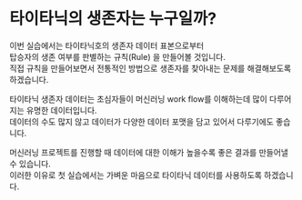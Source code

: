 # 타이타닉의 생존자는 누구일까?

<p>
이번 실습에서는 타이타닉호의 생존자 데이터 표본으로부터<br>
탑승자의 생존 여부를 판별하는 규칙(Rule) 을 만들어볼 것입니다.<br>
직접 규칙을 만들어보면서 전통적인 방법으로 생존자를 찾아내는 문제를 해결해보도록 하겠습니다.<br>
</p>

<p>
타이타닉 생존자 데이터는 초심자들이 머신러닝 work flow를 이해하는데 많이 다루어지는 유명한 데이터입니다.<br>
데이터의 수도 많지 않고 데이터가 다양한 데이터 포맷을 담고 있어서 다루기에도 좋습니다.<br>
</p>

<p>
머신러닝 프로젝트를 진행할 때 데이터에 대한 이해가 높을수록 좋은 결과를 만들어낼 수 있습니다.<br>
이러한 이유로 첫 실습에서는 가벼운 마음으로 타이타닉 데이터를 사용하도록 하겠습니다.
</p>
